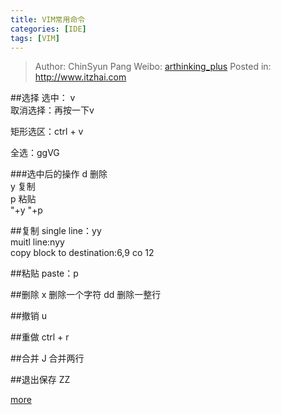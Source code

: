 ```yaml
---
title: VIM常用命令
categories: [IDE]
tags: [VIM]
---
```


> Author: ChinSyun Pang
> Weibo: [arthinking_plus](http://weibo.com/arthinkingplus)
> Posted in: http://www.itzhai.com

##选择
选中： v    
取消选择：再按一下v    

矩形选区：ctrl + v

全选：ggVG

###选中后的操作
d  删除    
y  复制    
p  粘贴    
"+y
"+p

##复制
single line：yy    
muitl line:nyy    
copy block to destination:6,9 co 12    

##粘贴
paste：p    

##删除
x  删除一个字符
dd  删除一整行

##撤销
u

##重做
ctrl + r

##合并
J  合并两行    

##退出保存
ZZ    

[more](http://blog.csdn.net/ithomer/article/details/5929428 "more")

